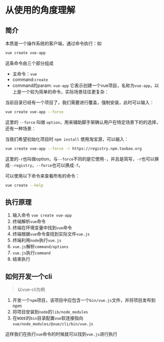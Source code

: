 # 从使用的角度理解

## 简介
本质是一个操作系统的客户端，通过命令执行：如
```bash
vue create vue-app 
```
这条命令由三个部分组成
- 主命令：`vue`
- command:`create`
- command的param: `vue-app`
它表示创建一个vue项目，名称为`vue-app`，以上是一个较为简单的命令，实际场景往往更复杂：

当前目录已经有一个项目了，我们需要进行覆盖，强制安装，此时可以输入：
```bash
vue create vue-app --force
```
这里的 `--force` 叫做 `option`，用来辅助脚手架确认用户在特定场景下的的选择，还有一种场景：

当我们希望初始化项目时 `npm install` 使用淘宝源，可以输入：
```bash
vue create vue-app --force -r https://registry.npm.taobao.org
```
这里的`-r`也叫做option，与`--force`不同的是它使用`-`，并且是简写，`-r`也可以换成`--registry`，`--force`也可以换成`-f`。

可以使用以下命令来查看所有的命令：
```bash
vue create --help
```


## 执行原理
1. 输入命令 `vue create vue-app`
2. 终端解析`vue`命令
3. 终端在环境变量中找到`vue`命令
4. 终端根据`vue`命令查找到实际文件`vue.js`
5. 终端利用`node`执行`vue.js`
6. `vue.js`解析`command/options`
7. `vue.js`执行`command`
8. 结束执行


## 如何开发一个cli
> 以vue-cli为例
1. 开发一个`npm`项目，该项目中应包含一个`bin/vue.js`文件，并将项目发布到npm
2. 将项目安装到`node`的`lib/node_modules`
3. 在`NODE`的`bin`目录配置`vue`软连接指向`vue/node_modules/@vue/cli/bin/vue.js`

这样我们在执行`vue`命令的时候就可以找到`vue.js`进行执行

